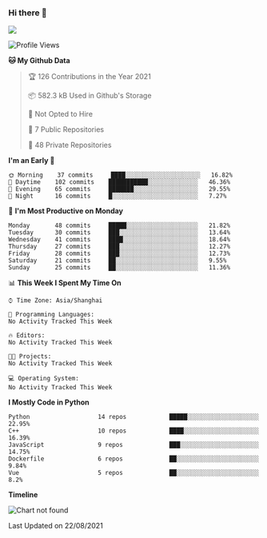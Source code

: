 ### Hi there 👋

<!--
**worsecoder/worsecoder** is a ✨ _special_ ✨ repository because its `README.md` (this file) appears on your GitHub profile.

Here are some ideas to get you started:

- 🔭 I’m currently working on ...
- 🌱 I’m currently learning ...
- 👯 I’m looking to collaborate on ...
- 🤔 I’m looking for help with ...
- 💬 Ask me about ...
- 📫 How to reach me: ...
- 😄 Pronouns: ...
- ⚡ Fun fact: ...
-->

![](https://github-readme-stats.vercel.app/api?username=worsecoder&theme=dark)

<!--START_SECTION:waka-->
![Profile Views](http://img.shields.io/badge/Profile%20Views-0-blue)

**🐱 My Github Data** 

> 🏆 126 Contributions in the Year 2021
 > 
> 📦 582.3 kB Used in Github's Storage 
 > 
> 🚫 Not Opted to Hire
 > 
> 📜 7 Public Repositories 
 > 
> 🔑 48 Private Repositories  
 > 
**I'm an Early 🐤** 

```text
🌞 Morning    37 commits     ████░░░░░░░░░░░░░░░░░░░░░   16.82% 
🌆 Daytime    102 commits    ███████████░░░░░░░░░░░░░░   46.36% 
🌃 Evening    65 commits     ███████░░░░░░░░░░░░░░░░░░   29.55% 
🌙 Night      16 commits     █░░░░░░░░░░░░░░░░░░░░░░░░   7.27%

```
📅 **I'm Most Productive on Monday** 

```text
Monday       48 commits     █████░░░░░░░░░░░░░░░░░░░░   21.82% 
Tuesday      30 commits     ███░░░░░░░░░░░░░░░░░░░░░░   13.64% 
Wednesday    41 commits     ████░░░░░░░░░░░░░░░░░░░░░   18.64% 
Thursday     27 commits     ███░░░░░░░░░░░░░░░░░░░░░░   12.27% 
Friday       28 commits     ███░░░░░░░░░░░░░░░░░░░░░░   12.73% 
Saturday     21 commits     ██░░░░░░░░░░░░░░░░░░░░░░░   9.55% 
Sunday       25 commits     ██░░░░░░░░░░░░░░░░░░░░░░░   11.36%

```


📊 **This Week I Spent My Time On** 

```text
⌚︎ Time Zone: Asia/Shanghai

💬 Programming Languages: 
No Activity Tracked This Week

🔥 Editors: 
No Activity Tracked This Week

🐱‍💻 Projects: 
No Activity Tracked This Week

💻 Operating System: 
No Activity Tracked This Week

```

**I Mostly Code in Python** 

```text
Python                   14 repos            █████░░░░░░░░░░░░░░░░░░░░   22.95% 
C++                      10 repos            ████░░░░░░░░░░░░░░░░░░░░░   16.39% 
JavaScript               9 repos             ███░░░░░░░░░░░░░░░░░░░░░░   14.75% 
Dockerfile               6 repos             ██░░░░░░░░░░░░░░░░░░░░░░░   9.84% 
Vue                      5 repos             ██░░░░░░░░░░░░░░░░░░░░░░░   8.2%

```


**Timeline**

![Chart not found](https://raw.githubusercontent.com/worsecoder/worsecoder/main/charts/bar_graph.png) 


 Last Updated on 22/08/2021
<!--END_SECTION:waka-->
